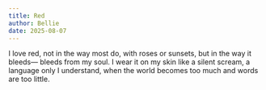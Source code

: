 ```yaml
---
title: Red
author: Bellie
date: 2025-08-07
---
```

I love red,
not in the way most do,
with roses or sunsets,
but in the way it bleeds—
bleeds from my soul.
I wear it on my skin
like a silent scream,
a language only I understand,
when the world becomes too much
and words are too little.
